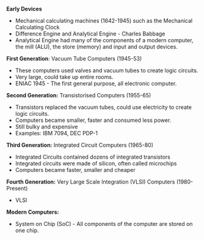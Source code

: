 
**Early Devices** 
- Mechanical calculating machines (1642-1945) such as the Mechanical Calculating Clock
- Difference Engine and Analytical Engine - Charles Babbage
- Analytical Engine had many of the components of a modern computer, the mill (ALU), the store (memory) and input and output devices. 

**First Generation**: Vacuum Tube Computers (1945-53)
- These computers used valves and vacuum tubes to create logic circuits. 
- Very large, could take up entire rooms.
- ENIAC 1945 - The first general purpose, all electronic computer. 

**Second Generation:** Transistorised Computers (1955-65)
- Transistors replaced the vacuum tubes, could use electricity to create logic circuits. 
- Computers became smaller, faster and consumed less power.
- Still bulky and expensive
- Examples: IBM 7094, DEC PDP-1

**Third Generation:** Integrated Circuit Computers (1965-80)
- Integrated Circuits contained dozens of integrated transistors
- Integrated circuits were made of silicon, often called microchips
- Computers became faster, smaller and cheaper

**Fourth Generation:** Very Large Scale Integration (VLSI) Computers (1980-Present) 
- VLSI 

**Modern Computers:**
- System on Chip (SoC) - All components of the computer are stored on one chip. 